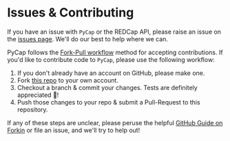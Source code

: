 # Issues & Contributing

If you have an issue with `PyCap` or the REDCap API, please raise an issue on the [issues page](https://github.com/redcap-tools/PyCap/issues). We'll do our best to help where we can.

PyCap follows the [Fork-Pull workflow](https://help.github.com/articles/using-pull-requests#fork--pull) method for accepting contributions. If you'd like to contribute code to `PyCap`, please use the following workflow:

1. If you don't already have an account on GitHub, please make one.
2. Fork [this repo](https://github.com/redcap-tools/PyCap) to your own account.
3. Checkout a branch & commit your changes. Tests are definitely appreciated :100:!
4. Push those changes to your repo & submit a Pull-Request to this repository.

If any of these steps are unclear, please peruse the helpful [GitHub Guide on Forkin](https://guides.github.com/activities/forking/) or file an issue, and we'll try to help out!
